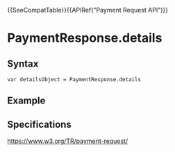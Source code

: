 {{SeeCompatTable}}{{APIRef("Payment Request API")}}

# PaymentResponse.details

## Syntax

`var detailsObject = PaymentResponse.details`

## Example

## Specifications

<https://www.w3.org/TR/payment-request/>